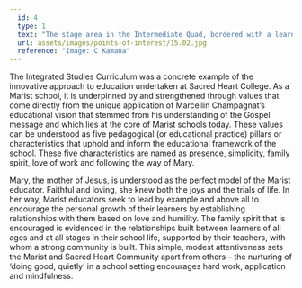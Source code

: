 ```yaml
---
  id: 4
  type: 1
  text: "The stage area in the Intermediate Quad, bordered with a learner created mosaic listing the five Marist pedagogical pillars."
  url: assets/images/points-of-interest/15.02.jpg
  reference: "Image: C Kamana"
---
```

The Integrated Studies Curriculum was a concrete example of the innovative approach to education undertaken at Sacred Heart College. As a Marist school, it is underpinned by and strengthened through values that come directly from the unique application of Marcellin Champagnat’s educational vision that stemmed from his understanding of the Gospel message and which lies at the core of Marist schools today. These values can be understood as five pedagogical (or educational practice) pillars or characteristics that uphold and inform the educational framework of the school. These five characteristics are named as presence, simplicity, family spirit, love of work and following the way of Mary. 

Mary, the mother of Jesus, is understood as the perfect model of the Marist educator. Faithful and loving, she knew both the joys and the trials of life. In her way, Marist educators seek to lead by example and above all to encourage the personal growth of their learners by establishing relationships with them based on love and humility. The family spirit that is encouraged is evidenced in the relationships built between learners of all ages and at all stages in their school life, supported by their teachers, with whom a strong community is built. This simple, modest attentiveness sets the Marist and Sacred Heart Community apart from others – the nurturing of ‘doing good, quietly’ in a school setting encourages hard work, application and mindfulness.  
